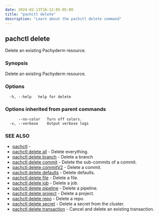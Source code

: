 ```yaml
---
date: 2024-02-13T16:12:03-05:00
title: "pachctl delete"
description: "Learn about the pachctl delete command"
---
```


## pachctl delete

Delete an existing Pachyderm resource.

### Synopsis

Delete an existing Pachyderm resource.

### Options

```
  -h, --help   help for delete
```

### Options inherited from parent commands

```
      --no-color   Turn off colors.
  -v, --verbose    Output verbose logs
```

### SEE ALSO

* [pachctl](../pachctl)	 - 
* [pachctl delete all](../pachctl_delete_all)	 - Delete everything.
* [pachctl delete branch](../pachctl_delete_branch)	 - Delete a branch
* [pachctl delete commit](../pachctl_delete_commit)	 - Delete the sub-commits of a commit.
* [pachctl delete commitV2](../pachctl_delete_commitv2)	 - Delete a commit.
* [pachctl delete defaults](../pachctl_delete_defaults)	 - Delete defaults.
* [pachctl delete file](../pachctl_delete_file)	 - Delete a file.
* [pachctl delete job](../pachctl_delete_job)	 - Delete a job.
* [pachctl delete pipeline](../pachctl_delete_pipeline)	 - Delete a pipeline.
* [pachctl delete project](../pachctl_delete_project)	 - Delete a project.
* [pachctl delete repo](../pachctl_delete_repo)	 - Delete a repo.
* [pachctl delete secret](../pachctl_delete_secret)	 - Delete a secret from the cluster.
* [pachctl delete transaction](../pachctl_delete_transaction)	 - Cancel and delete an existing transaction.

